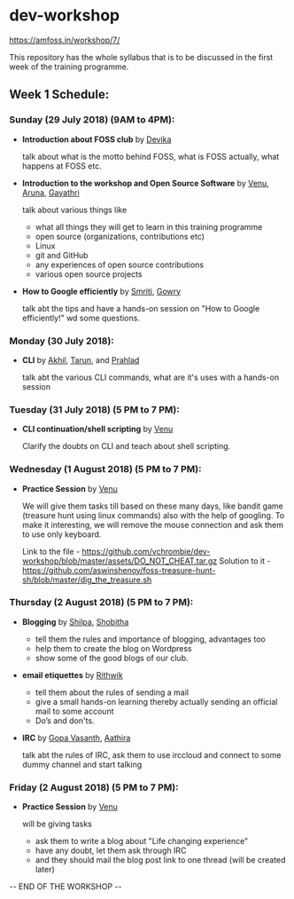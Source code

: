 # dev-workshop
https://amfoss.in/workshop/7/

This repository has the whole syllabus that is to be discussed in the first week of the training programme.

## Week 1 Schedule:


### Sunday (29 July 2018) (9AM to 4PM):

- **Introduction about FOSS club** by [Devika](https://github.com/devikasugathan)
    
    talk about what is the motto behind FOSS, what is FOSS actually, what happens at FOSS etc.

- **Introduction to the workshop and Open Source Software** by [Venu](https://github.com/vchrombie), [Aruna](https://github.com/ArunaMaurya221B), [Gayathri](https://github.com/Gayathrir1666/)
    
    talk about various things like
    - what all things they will get to learn in this training programme
    - open source (organizations, contributions etc)
    - Linux
    - git and GitHub
    - any experiences of open source contributions
    - various open source projects

- **How to Google efficiently** by [Smriti](https://github.com/smritipillai), [Gowry](https://github.com/gowry189)
    
    talk abt the tips and have a hands-on session on "How to Google efficiently!" wd some questions.


### Monday (30 July 2018):

- **CLI** by [Akhil](https://github.com/kolla47), [Tarun](), and [Prahlad](https://github.com/prahlad125)
    
    talk abt the various CLI commands, what are it's uses with a hands-on session


### Tuesday (31 July 2018) (5 PM to 7 PM):

- **CLI continuation/shell scripting** by [Venu](https://github.com/vchrombie)
  	
    Clarify the doubts on CLI and teach about shell scripting.


### Wednesday (1 August 2018) (5 PM to 7 PM):

- **Practice Session** by [Venu](https://github.com/vchrombie)
    
    We will give them tasks till based on these many days, like bandit game (treasure hunt using linux commands) also with the help of googling. To make it interesting, we will remove the mouse connection and ask them to use only keyboard.

    Link to the file - https://github.com/vchrombie/dev-workshop/blob/master/assets/DO_NOT_CHEAT.tar.gz
    Solution to it - https://github.com/aswinshenoy/foss-treasure-hunt-sh/blob/master/dig_the_treasure.sh


### Thursday (2 August 2018) (5 PM to 7 PM):

- **Blogging** by [Shilpa](https://github.com/AriesShilz), [Shobitha](https://github.com/01shobitha)
    
    - tell them the rules and importance of blogging, advantages too
    - help them to create the blog on Wordpress
    - show some of the good blogs of our club.

- **email etiquettes** by [Rithwik](https://github.com/rithwik27)
    
    - tell them about the rules of sending a mail
    - give a small hands-on learning thereby actually sending an official mail to some account
    - Do’s and don'ts.

- **IRC** by [Gopa Vasanth](https://github.com/gopavasanth), [Aathira](https://github.com/Athi101)
    
    talk abt the rules of IRC, ask them to use irccloud and connect to some dummy channel and start talking


### Friday (2 August 2018) (5 PM to 7 PM):

- **Practice Session** by [Venu](https://github.com/vchrombie)
    
    will be giving tasks
    - ask them to write a blog about "Life changing experience"
    - have any doubt, let them ask through IRC
    - and they should mail the blog post link to one thread (will be created later)

-- END OF THE WORKSHOP --

